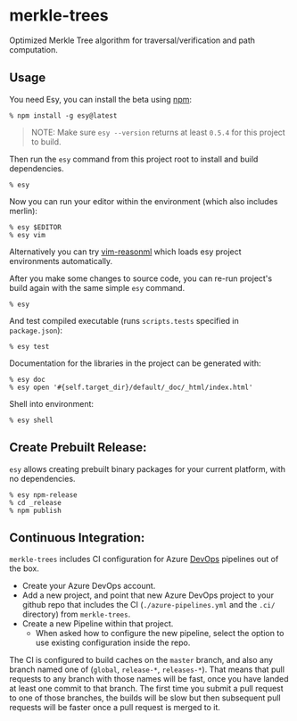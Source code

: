 # merkle-trees

Optimized Merkle Tree algorithm for traversal/verification and path computation.

[esy]: https://github.com/esy-ocaml/esy

## Usage

You need Esy, you can install the beta using [npm](https://npmjs.com):

    % npm install -g esy@latest

> NOTE: Make sure `esy --version` returns at least `0.5.4` for this project to build.

Then run the `esy` command from this project root to install and build dependencies.

    % esy

Now you can run your editor within the environment (which also includes merlin):

    % esy $EDITOR
    % esy vim

Alternatively you can try [vim-reasonml](https://github.com/jordwalke/vim-reasonml)
which loads esy project environments automatically.

After you make some changes to source code, you can re-run project's build
again with the same simple `esy` command.

    % esy

And test compiled executable (runs `scripts.tests` specified in
`package.json`):

    % esy test

Documentation for the libraries in the project can be generated with:

    % esy doc
    % esy open '#{self.target_dir}/default/_doc/_html/index.html'

Shell into environment:

    % esy shell

## Create Prebuilt Release:

`esy` allows creating prebuilt binary packages for your current platform, with
no dependencies.

    % esy npm-release
    % cd _release
    % npm publish

## Continuous Integration:

`merkle-trees` includes CI configuration for Azure
[DevOps](https://dev.azure.com) pipelines out of the box.

- Create your Azure DevOps account.
- Add a new project, and point that new Azure DevOps project to your github
  repo that includes the CI (`./azure-pipelines.yml` and the `.ci/` directory)
  from `merkle-trees`.
- Create a new Pipeline within that project.
  - When asked how to configure the new pipeline, select the option to use
    existing configuration inside the repo.

The CI is configured to build caches on the `master` branch, and also any
branch named one of (`global`, `release-*`, `releases-*`). That means that pull
requests to any branch with those names will be fast, once you have landed at
least one commit to that branch. The first time you submit a pull request to
one of those branches, the builds will be slow but then subsequent pull
requests will be faster once a pull request is merged to it.
